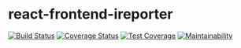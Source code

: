 # react-frontend-ireporter

[![Build Status](https://travis-ci.com/Emmanuel-Dominic/react-frontend-ireporter.svg?branch=develop)](https://travis-ci.com/Emmanuel-Dominic/react-frontend-ireporter) [![Coverage Status](https://coveralls.io/repos/github/Emmanuel-Dominic/react-frontend-ireporter/badge.svg?branch=develop)](https://coveralls.io/github/Emmanuel-Dominic/react-frontend-ireporter?branch=develop) [![Test Coverage](https://api.codeclimate.com/v1/badges/e2a7c48f0f4c89b2dfe7/test_coverage)](https://codeclimate.com/github/Emmanuel-Dominic/react-frontend-ireporter/test_coverage) [![Maintainability](https://api.codeclimate.com/v1/badges/e2a7c48f0f4c89b2dfe7/maintainability)](https://codeclimate.com/github/Emmanuel-Dominic/react-frontend-ireporter/maintainability)
